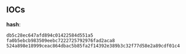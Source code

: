 
## IOCs

__hash__:

```text
db5c28ec647afd894c01422584d551a5
fa0b5ebcb983509eebc7222725792976fad2aca8
524a898e18999ceac864dbac5b85fa2f14392e389b3c32f77d58e2a89cdf01c4
```